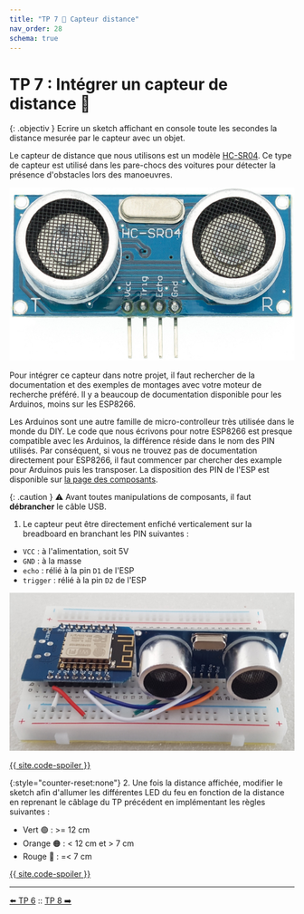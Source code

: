 ```yaml
---
title: "TP 7 🦇 Capteur distance"
nav_order: 28
schema: true
---
```


# TP 7 : Intégrer un capteur de distance 🦇

{: .objectiv }
Ecrire un sketch affichant en console toute les secondes la distance mesurée par le capteur avec un objet.

Le capteur de distance que nous utilisons est un modèle [HC-SR04](composants.md##capteur-de-distance). Ce type de capteur est utilisé dans les pare-chocs des voitures pour détecter la présence d'obstacles lors des manoeuvres.

![HC-SR04](resources/HC-SR04.jpg)

Pour intégrer ce capteur dans notre projet, il faut rechercher de la documentation et des exemples de montages avec votre moteur de recherche préféré. Il y a beaucoup de documentation disponible pour les Arduinos, moins sur les ESP8266.

Les Arduinos sont une autre famille de micro-controlleur très utilisée dans le monde du DIY. Le code que nous écrivons pour notre ESP8266 est presque compatible avec les Arduinos, la différence réside dans le nom des PIN utilisés. Par conséquent, si vous ne trouvez pas de documentation directement pour ESP8266, il faut commencer par chercher des example pour Arduinos puis les transposer.
La disposition des PIN de l'ESP est disponible sur [la page des composants](composants.md#micro-contrôleur).


{: .caution }
⚠️ Avant toutes manipulations de composants, il faut **débrancher** le câble USB.

1. Le capteur peut être directement enfiché verticalement sur la breadboard en branchant les PIN suivantes :
- `VCC` : à l'alimentation, soit 5V
- `GND` : à la masse
- `echo` : rélié à la pin `D1` de l'ESP
- `trigger` : rélié à la pin `D2` de l'ESP

![capteur](resources/tp8.1-capteur.jpg)

[{{ site.code-spoiler }}](tp8_code.md#mesure-de-distance)

{:style="counter-reset:none"}
2. Une fois la distance affichée, modifier le sketch afin d'allumer les différentes LED du feu en fonction de la distance en reprenant le câblage du TP précédent en implémentant les règles suivantes :
- Vert 🟢 : >= 12 cm
- Orange 🟠 : < 12 cm et > 7 cm
- Rouge 🔴 : =< 7 cm

[{{ site.code-spoiler }}](tp8_code.md#feu)

----
[⬅️ TP 6](tp7.md) :: [TP 8 ➡️](tp9.md)
